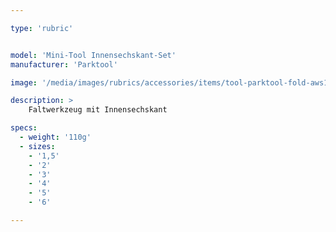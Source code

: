 ```yaml
---

type: 'rubric'


model: 'Mini-Tool Innensechskant-Set'
manufacturer: 'Parktool'

image: '/media/images/rubrics/accessories/items/tool-parktool-fold-aws10-hex.png'

description: >
    Faltwerkzeug mit Innensechskant

specs: 
  - weight: '110g'
  - sizes:
    - '1,5'
    - '2'
    - '3'
    - '4'
    - '5'
    - '6'

---
```

